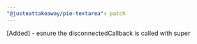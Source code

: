 ```yaml
---
"@justeattakeaway/pie-textarea": patch
---
```


[Added] - esnure the disconnectedCallback is called with super
